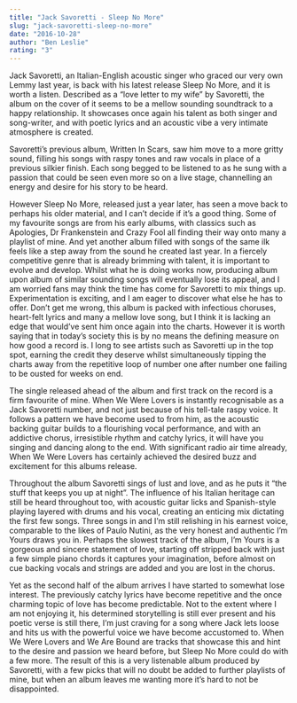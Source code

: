 ```yaml
---
title: "Jack Savoretti - Sleep No More"
slug: "jack-savoretti-sleep-no-more"
date: "2016-10-28"
author: "Ben Leslie"
rating: "3"
---
```


Jack Savoretti, an Italian-English acoustic singer who graced our very own Lemmy last year, is back with his latest release Sleep No More, and it is worth a listen. Described as a “love letter to my wife” by Savoretti, the album on the cover of it seems to be a mellow sounding soundtrack to a happy relationship. It showcases once again his talent as both singer and song-writer, and with poetic lyrics and an acoustic vibe a very intimate atmosphere is created.

Savoretti’s previous album, Written In Scars, saw him move to a more gritty sound, filling his songs with raspy tones and raw vocals in place of a previous silkier finish. Each song begged to be listened to as he sung with a passion that could be seen even more so on a live stage, channelling an energy and desire for his story to be heard.

However Sleep No More, released just a year later, has seen a move back to perhaps his older material, and I can’t decide if it’s a good thing. Some of my favourite songs are from his early albums, with classics such as Apologies, Dr Frankenstein and Crazy Fool all finding their way onto many a playlist of mine. And yet another album filled with songs of the same ilk feels like a step away from the sound he created last year. In a fiercely competitive genre that is already brimming with talent, it is important to evolve and develop. Whilst what he is doing works now, producing album upon album of similar sounding songs will eventually lose its appeal, and I am worried fans may think the time has come for Savoretti to mix things up. Experimentation is exciting, and I am eager to discover what else he has to offer. Don’t get me wrong, this album is packed with infectious choruses, heart-felt lyrics and many a mellow love song, but I think it is lacking an edge that would’ve sent him once again into the charts. However it is worth saying that in today’s society this is by no means the defining measure on how good a record is. I long to see artists such as Savoretti up in the top spot, earning the credit they deserve whilst simultaneously tipping the charts away from the repetitive loop of number one after number one failing to be ousted for weeks on end.

The single released ahead of the album and first track on the record is a firm favourite of mine. When We Were Lovers is instantly recognisable as a Jack Savoretti number, and not just because of his tell-tale raspy voice. It follows a pattern we have become used to from him, as the acoustic backing guitar builds to a flourishing vocal performance, and with an addictive chorus, irresistible rhythm and catchy lyrics, it will have you singing and dancing along to the end. With significant radio air time already, When We Were Lovers has certainly achieved the desired buzz and excitement for this albums release.

Throughout the album Savoretti sings of lust and love, and as he puts it “the stuff that keeps you up at night”. The influence of his Italian heritage can still be heard throughout too, with acoustic guitar licks and Spanish-style playing layered with drums and his vocal, creating an enticing mix dictating the first few songs. Three songs in and I’m still relishing in his earnest voice, comparable to the likes of Paulo Nutini, as the very honest and authentic I’m Yours draws you in. Perhaps the slowest track of the album, I’m Yours is a gorgeous and sincere statement of love, starting off stripped back with just a few simple piano chords it captures your imagination, before almost on cue backing vocals and strings are added and you are lost in the chorus.

Yet as the second half of the album arrives I have started to somewhat lose interest. The previously catchy lyrics have become repetitive and the once charming topic of love has become predictable. Not to the extent where I am not enjoying it, his determined storytelling is still ever present and his poetic verse is still there, I’m just craving for a song where Jack lets loose and hits us with the powerful voice we have become accustomed to. When We Were Lovers and We Are Bound are tracks that showcase this and hint to the desire and passion we heard before, but Sleep No More could do with a few more. The result of this is a very listenable album produced by Savoretti, with a few picks that will no doubt be added to further playlists of mine, but when an album leaves me wanting more it’s hard to not be disappointed.
